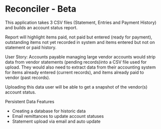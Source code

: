 # Reconciler - Beta

This application takes 3 CSV files (Statement, Entries and Payment History) and builds an account status report.

Report will highlight items paid, not paid but entered (ready for payment), outstanding items not yet recorded in system and items entered but not on statement or paid history.

User Story:
Accounts payable managing large vendor accounts would strip data from vendor statements (pending records)into a CSV file used for upload. 
They would also need to extract data from their accounting system for items already entered (current records), 
and items already paid to vendor (past records).

Uploading this data user will be able to get a snapshot of the vendor(s) account status. 


Persistent Data Features
- Creating a database for historic data
- Email remittances to update account statuses
- Statement upload via email and auto update

